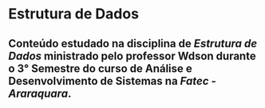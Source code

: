 # Estrutura de Dados

Conteúdo estudado na disciplina de ***Estrutura de Dados*** ministrado pelo professor **Wdson** durante o **3° Semestre** do curso de **Análise e Desenvolvimento de Sistemas** na ***Fatec - Araraquara***.
---------------------
